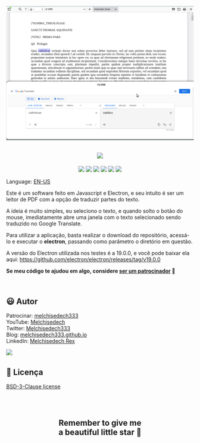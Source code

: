 
<div align='center'>

<img src="images/image.png" >

</div>

<br>

<p align="center">
    <a href="https://github.com/sponsors/melchisedech333"><img src="https://img.shields.io/badge/sponsor-30363D?style=for-the-badge&logo=GitHub-Sponsors&logoColor=#white" ></a>
    <br><br>
    <img src="https://badgen.net/badge/love level/6 of 10/purple" >
    <img src="https://img.shields.io/github/languages/count/melchisedech333/logos-pdf-viewer?color=%23f34b7d" >
    <img src="https://img.shields.io/github/languages/top/melchisedech333/logos-pdf-viewer?color=%23f34b7d" >
    <img src="https://img.shields.io/github/directory-file-count/melchisedech333/logos-pdf-viewer" >
    <img src="https://img.shields.io/github/repo-size/melchisedech333/logos-pdf-viewer" >
    <img src="https://img.shields.io/github/license/melchisedech333/logos-pdf-viewer" >
</p>

Language: <a href="readme.md">EN-US</a>

Este é um software feito em Javascript e Electron, e seu intuito é ser um leitor de PDF com a opção de traduzir partes do texto.

A ideia é muito simples, eu seleciono o texto, e quando solto o botão do mouse, imediatamente abre uma janela com o texto selecionado sendo traduzido no Google Translate.

Para utilizar a aplicação, basta realizar o download do repositório, acessá-lo e executar o <b>electron</b>, passando como parâmetro o diretório em questão.

A versão do Electron utilizada nos testes é a 19.0.0, e você pode baixar ela aqui: https://github.com/electron/electron/releases/tag/v19.0.0

**Se meu código te ajudou em algo, considere [ser um patrocinador](https://github.com/sponsors/melchisedech333) :blue_heart:** 

<br>

:smiley: Autor
---

Patrocinar: [melchisedech333](https://github.com/sponsors/melchisedech333)<br>
YouTube: [Melchisedech](https://www.youtube.com/channel/UC4Sh4wxncr5arnydpUfWPKw)<br>
Twitter: [Melchisedech333](https://twitter.com/Melchisedech333)<br>
Blog: [melchisedech333.github.io](https://melchisedech333.github.io/)<br>
LinkedIn: [Melchisedech Rex](https://www.linkedin.com/in/melchisedech-rex-724152235/)

<img src="https://github.com/melchisedech333.png?size=200" height="100" />

<br>

:scroll: Licença
---

[ BSD-3-Clause license](./license)

<br><br>

<div align="center">

## Remember to give me <br> a beautiful little star :star_struck:

</div>


